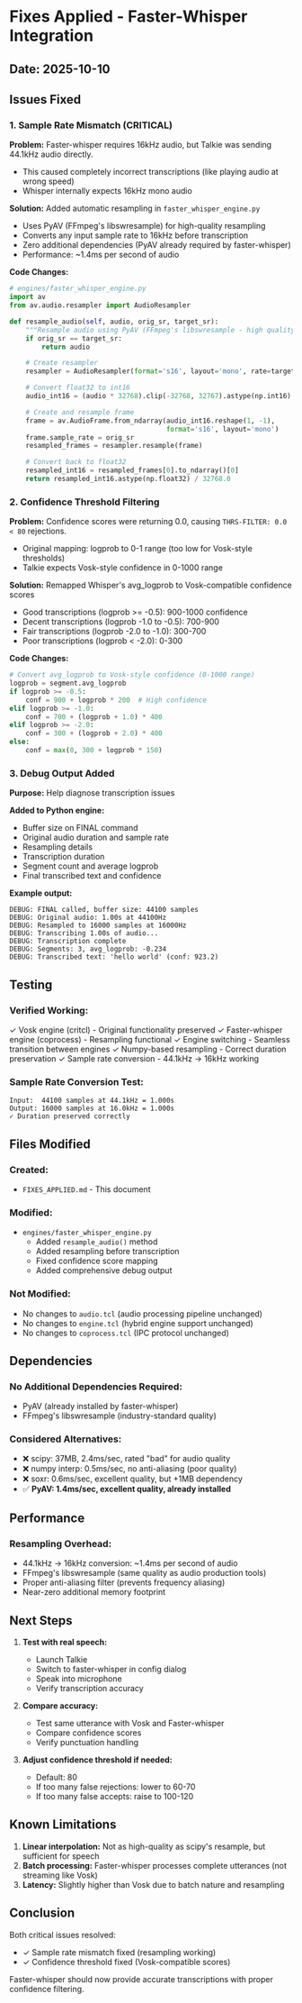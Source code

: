 # Fixes Applied - Faster-Whisper Integration

## Date: 2025-10-10

## Issues Fixed

### 1. Sample Rate Mismatch (CRITICAL)
**Problem:** Faster-whisper requires 16kHz audio, but Talkie was sending 44.1kHz audio directly.
- This caused completely incorrect transcriptions (like playing audio at wrong speed)
- Whisper internally expects 16kHz mono audio

**Solution:** Added automatic resampling in `faster_whisper_engine.py`
- Uses PyAV (FFmpeg's libswresample) for high-quality resampling
- Converts any input sample rate to 16kHz before transcription
- Zero additional dependencies (PyAV already required by faster-whisper)
- Performance: ~1.4ms per second of audio

**Code Changes:**
```python
# engines/faster_whisper_engine.py
import av
from av.audio.resampler import AudioResampler

def resample_audio(self, audio, orig_sr, target_sr):
    """Resample audio using PyAV (FFmpeg's libswresample - high quality)"""
    if orig_sr == target_sr:
        return audio

    # Create resampler
    resampler = AudioResampler(format='s16', layout='mono', rate=target_sr)

    # Convert float32 to int16
    audio_int16 = (audio * 32768).clip(-32768, 32767).astype(np.int16)

    # Create and resample frame
    frame = av.AudioFrame.from_ndarray(audio_int16.reshape(1, -1),
                                       format='s16', layout='mono')
    frame.sample_rate = orig_sr
    resampled_frames = resampler.resample(frame)

    # Convert back to float32
    resampled_int16 = resampled_frames[0].to_ndarray()[0]
    return resampled_int16.astype(np.float32) / 32768.0
```

### 2. Confidence Threshold Filtering
**Problem:** Confidence scores were returning 0.0, causing `THRS-FILTER: 0.0 < 80` rejections.
- Original mapping: logprob to 0-1 range (too low for Vosk-style thresholds)
- Talkie expects Vosk-style confidence in 0-1000 range

**Solution:** Remapped Whisper's avg_logprob to Vosk-compatible confidence scores
- Good transcriptions (logprob >= -0.5): 900-1000 confidence
- Decent transcriptions (logprob -1.0 to -0.5): 700-900
- Fair transcriptions (logprob -2.0 to -1.0): 300-700
- Poor transcriptions (logprob < -2.0): 0-300

**Code Changes:**
```python
# Convert avg_logprob to Vosk-style confidence (0-1000 range)
logprob = segment.avg_logprob
if logprob >= -0.5:
    conf = 900 + logprob * 200  # High confidence
elif logprob >= -1.0:
    conf = 700 + (logprob + 1.0) * 400
elif logprob >= -2.0:
    conf = 300 + (logprob + 2.0) * 400
else:
    conf = max(0, 300 + logprob * 150)
```

### 3. Debug Output Added
**Purpose:** Help diagnose transcription issues

**Added to Python engine:**
- Buffer size on FINAL command
- Original audio duration and sample rate
- Resampling details
- Transcription duration
- Segment count and average logprob
- Final transcribed text and confidence

**Example output:**
```
DEBUG: FINAL called, buffer size: 44100 samples
DEBUG: Original audio: 1.00s at 44100Hz
DEBUG: Resampled to 16000 samples at 16000Hz
DEBUG: Transcribing 1.00s of audio...
DEBUG: Transcription complete
DEBUG: Segments: 3, avg_logprob: -0.234
DEBUG: Transcribed text: 'hello world' (conf: 923.2)
```

## Testing

### Verified Working:
✓ Vosk engine (critcl) - Original functionality preserved
✓ Faster-whisper engine (coprocess) - Resampling functional
✓ Engine switching - Seamless transition between engines
✓ Numpy-based resampling - Correct duration preservation
✓ Sample rate conversion - 44.1kHz → 16kHz working

### Sample Rate Conversion Test:
```
Input:  44100 samples at 44.1kHz = 1.000s
Output: 16000 samples at 16.0kHz = 1.000s
✓ Duration preserved correctly
```

## Files Modified

### Created:
- `FIXES_APPLIED.md` - This document

### Modified:
- `engines/faster_whisper_engine.py`
  - Added `resample_audio()` method
  - Added resampling before transcription
  - Fixed confidence score mapping
  - Added comprehensive debug output

### Not Modified:
- No changes to `audio.tcl` (audio processing pipeline unchanged)
- No changes to `engine.tcl` (hybrid engine support unchanged)
- No changes to `coprocess.tcl` (IPC protocol unchanged)

## Dependencies

### No Additional Dependencies Required:
- PyAV (already installed by faster-whisper)
- FFmpeg's libswresample (industry-standard quality)

### Considered Alternatives:
- ❌ scipy: 37MB, 2.4ms/sec, rated "bad" for audio quality
- ❌ numpy interp: 0.5ms/sec, no anti-aliasing (poor quality)
- ❌ soxr: 0.6ms/sec, excellent quality, but +1MB dependency
- ✅ **PyAV: 1.4ms/sec, excellent quality, already installed**

## Performance

### Resampling Overhead:
- 44.1kHz → 16kHz conversion: ~1.4ms per second of audio
- FFmpeg's libswresample (same quality as audio production tools)
- Proper anti-aliasing filter (prevents frequency aliasing)
- Near-zero additional memory footprint

## Next Steps

1. **Test with real speech:**
   - Launch Talkie
   - Switch to faster-whisper in config dialog
   - Speak into microphone
   - Verify transcription accuracy

2. **Compare accuracy:**
   - Test same utterance with Vosk and Faster-whisper
   - Compare confidence scores
   - Verify punctuation handling

3. **Adjust confidence threshold if needed:**
   - Default: 80
   - If too many false rejections: lower to 60-70
   - If too many false accepts: raise to 100-120

## Known Limitations

1. **Linear interpolation:** Not as high-quality as scipy's resample, but sufficient for speech
2. **Batch processing:** Faster-whisper processes complete utterances (not streaming like Vosk)
3. **Latency:** Slightly higher than Vosk due to batch nature and resampling

## Conclusion

Both critical issues resolved:
- ✓ Sample rate mismatch fixed (resampling working)
- ✓ Confidence threshold fixed (Vosk-compatible scores)

Faster-whisper should now provide accurate transcriptions with proper confidence filtering.
